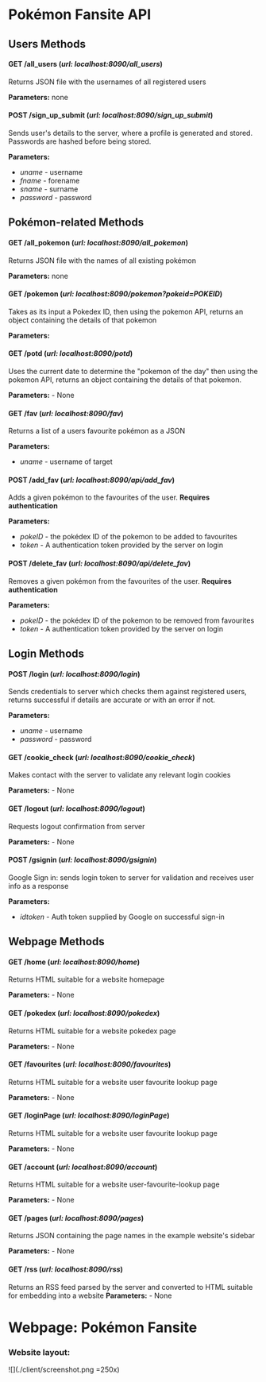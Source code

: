 # Pokémon Fansite API

## Users Methods
#### GET /all_users (_url: localhost:8090/all_users_)
Returns JSON file with the usernames of all registered users

**Parameters:** none
#### POST /sign_up_submit (_url: localhost:8090/sign_up_submit_)
Sends user's details to the server, where a profile is generated and stored. Passwords are hashed before being stored.

**Parameters:** 
- _uname_ - username
- _fname_ - forename
- _sname_ - surname
- _password_ - password

## Pokémon-related Methods
#### GET /all_pokemon (_url: localhost:8090/all_pokemon_)
Returns JSON file with the names of all existing pokémon

**Parameters:** none
#### GET /pokemon (_url: localhost:8090/pokemon?pokeid=POKEID_)
Takes as its input a Pokedex ID, then using the pokemon API, returns an object containing the details of that pokemon

**Parameters:**
#### GET /potd (_url: localhost:8090/potd_)
Uses the current date to determine the "pokemon of the day" then using the pokemon API, returns an object containing the details of that pokemon.

**Parameters:** - None
#### GET /fav (_url: localhost:8090/fav_)
Returns a list of a users favourite pokémon as a JSON

**Parameters:**
- _uname_ - username of target
#### POST /add_fav (_url: localhost:8090/api/add_fav_)
Adds a given pokémon to the favourites of the user. **Requires authentication**

**Parameters:** 
- _pokeID_ - the pokédex ID of the pokemon to be added to favourites
- _token_ - A authentication token provided by the server on login
#### POST /delete_fav (_url: localhost:8090/api/delete_fav_)
Removes a given pokémon from the favourites of the user. **Requires authentication**

**Parameters:**
- _pokeID_ - the pokédex ID of the pokemon to be removed from favourites
- _token_ - A authentication token provided by the server on login

## Login Methods
#### POST /login (_url: localhost:8090/login_)
Sends credentials to server which checks them against registered users, returns successful if details are accurate or with an error if not.

**Parameters:**
- _uname_ - username
- _password_ - password
#### GET /cookie_check (_url: localhost:8090/cookie_check_)
Makes contact with the server to validate any relevant login cookies

**Parameters:** - None
#### GET /logout (_url: localhost:8090/logout_)
Requests logout confirmation from server

**Parameters:** - None
#### POST /gsignin (_url: localhost:8090/gsignin_)
Google Sign in: sends login token to server for validation and receives user info as a response

**Parameters:**
- _idtoken_ - Auth token supplied by Google on successful sign-in
## Webpage Methods
#### GET /home (_url: localhost:8090/home_)
Returns HTML suitable for a website homepage

**Parameters:** - None
#### GET /pokedex (_url: localhost:8090/pokedex_)
Returns HTML suitable for a website pokedex page

**Parameters:** - None
#### GET /favourites (_url: localhost:8090/favourites_)
Returns HTML suitable for a website user favourite lookup page

**Parameters:** - None

#### GET /loginPage (_url: localhost:8090/loginPage_)
Returns HTML suitable for a website user favourite lookup page

**Parameters:** - None
#### GET /account (_url: localhost:8090/account_)
Returns HTML suitable for a website user-favourite-lookup page

**Parameters:** - None
#### GET /pages (_url: localhost:8090/pages_)
Returns JSON containing the page names in the example website's sidebar

**Parameters:** - None
#### GET /rss (_url: localhost:8090/rss_)
Returns an RSS feed parsed by the server and converted to HTML suitable for embedding into a website
**Parameters:** - None










# Webpage: Pokémon Fansite
### Website layout:
 ![](./client/screenshot.png =250x)

